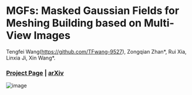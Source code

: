 # MGFs: Masked Gaussian Fields for Meshing Building based on Multi-View Images
Tengfei Wang(https://github.com/TFwang-9527), Zongqian Zhan*, Rui Xia, Linxia Ji, Xin Wang*.
### [Project Page](https://tfwang-9527.github.io/MGFs/) | [arXiv](https://arxiv.org/abs/2408.03060)
![image](https://github.com/TFwang-9527/MGFs/blob/page_set/images/framework.jpg)
